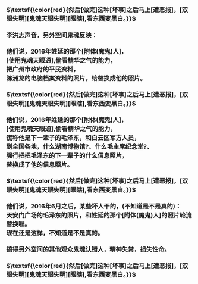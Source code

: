 <h3>
<br>$\textsf{\color{red}{然后[做完]这种[坏事]之后马上[遭恶报]，[双眼失明][鬼魂天眼失明][眼瞎],看东西变黑白。}}$
<br>
<br>李洪志声音，另外空间鬼魂反映：
<br>
<br>他们说，2016年姓延的那个[附体(魔鬼)人]，
<br>[使用鬼魂天眼通],偷看精华之气的能力，
<br>把广州市政府的平民资料，
<br>陈洲龙的电脑档案资料的照片，给替换成他的照片。
<br>
<br>$\textsf{\color{red}{然后[做完]这种[坏事]之后马上[遭恶报]，[双眼失明][鬼魂天眼失明][眼瞎],看东西变黑白。}}$
<br>
<br>他们说，2016年姓延的那个[附体(魔鬼)人]，
<br>[使用鬼魂天眼通],偷看精华之气的能力，
<br>谎称他是下一辈子的毛泽东，和白云区军方人员，
<br>到全国各地，什么湖南博物馆?、什么毛主席纪念堂?、
<br>强行把把毛泽东的下一辈子的什么信息照片，
<br>替换成了他的信息照片。
<br>
<br>$\textsf{\color{red}{然后[做完]这种[坏事]之后马上[遭恶报]，[双眼失明][鬼魂天眼失明][眼瞎],看东西变黑白。}}$
<br>
<br>他们说，2016年6月之后，某些坏人干的，(不知道是不是真的)：
<br>天安门广场的毛泽东的照片，和姓延的那个[附体(魔鬼)人]的照片轮流替换喔。
<br>现在还是这样，不知道是不是真的。
<br>
<br>搞得另外空间的其他观众鬼魂认错人，精神失常，损失性命。
<br>
<br>$\textsf{\color{red}{然后[做完]这种[坏事]之后马上[遭恶报]，[双眼失明][鬼魂天眼失明][眼瞎],看东西变黑白。}}$
</h3>
